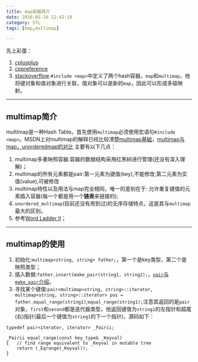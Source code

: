 ```yaml
---
title: map容器简介
date: 2016-05-16 12:42:19
category: STL
tags: [map,multimap]

---
```


先上彩蛋：
1. [cplusplus](http://www.cplusplus.com/)
2. [cppreference](http://en.cppreference.com/w/)
3. [stackoverflow](http://stackoverflow.com/)
`#include <map>`中定义了两个hash容器，`map`和`multimap`，他将键对象和值对象进行关联，值对象可以是新的`map`，因此可以形成多级映射。

---

## multimap简介

multimap是一种Hash Table。首先使用`multimap`必须使用宏语句`#include <map>`。MSDN上对multimap的解释已经比较清楚[multimap基础](http://blog.csdn.net/chenyujing1234/article/details/8193172)，[multimap与map，unorderedmap的对比](http://blog.csdn.net/xz_rabbit/article/details/43907311)
主要有以下几点：
1. multimap多重映照容器:容器的数据结构采用红黑树进行管理(还没有深入理解)；
2. multimap的所有元素都是pair:第一元素为键值(key),不能修改;第二元素为实值(value),可被修改 
3. multimap特性以及用法与map完全相同，唯一的差别在于: 允许重复键值的元素插入容器(每一个都是用一个**链表**来链接的);
4. `unordered_multimap`(目前还没有用到过)的无序存储特点，这是其与`multimap`最大的区别。
5. 参考[Word Ladder II](https://github.com/applefishsky009/LeetCode/blob/master/126%20-%20Word%20Ladder%20II/126%20-%20Word%20Ladder%20II.cpp)；

---

## multimap的使用

1. 初始化:`multimap<string, string> father;`，第一个是key类型，第二个是映照类型；
2. 插入数据:`father.insert(make_pair(string1, string2);`，[`pair`与`make_pair`介绍](http://www.cnblogs.com/Nimeux/archive/2010/10/05/1844191.html)。
3. 寻找某个键值:`pair<multimap<string, string>::iterator, multimap<string, string>::iterator> pos = father.equal_range(string1)`;`equal_range(string1);`注意其返回的是`pair`对象，`first`和`second`都是迭代器类型，他返回键值为`string1`的左指针和超尾(右)指针(最后一个键值为`string1`的下一个指针)，源码如下：

```
typedef pair<iterator, iterator> _Pairii;

_Pairii equal_range(const key_type& _Keyval)
{	// find range equivalent to _Keyval in mutable tree
	return (_Eqrange(_Keyval));
}
``` 


